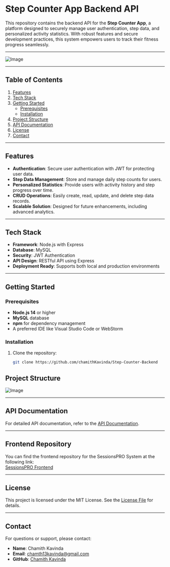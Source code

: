 # Step Counter App Backend API

This repository contains the backend API for the **Step Counter App**, a platform designed to securely manage user authentication, step data, and personalized activity statistics. With robust features and secure development practices, this system empowers users to track their fitness progress seamlessly.

---

![Image](https://github.com/user-attachments/assets/956ca8a5-a6c6-4668-b507-c90d93ba39f7)

---

## Table of Contents

1. [Features](#features)
2. [Tech Stack](#tech-stack)
3. [Getting Started](#getting-started)
   - [Prerequisites](#prerequisites)
   - [Installation](#installation)
4. [Project Structure](#project-structure)
5. [API Documentation](#api-documentation)
6. [License](#license)
7. [Contact](#contact)

---

## Features

- **Authentication**: Secure user authentication with JWT for protecting user data.
- **Step Data Management**: Store and manage daily step counts for users.
- **Personalized Statistics**: Provide users with activity history and step progress over time.
- **CRUD Operations**: Easily create, read, update, and delete step data records.
- **Scalable Solution**: Designed for future enhancements, including advanced analytics.

---

## Tech Stack

- **Framework**: Node.js with Express
- **Database**: MySQL
- **Security**: JWT Authentication
- **API Design**: RESTful API using Express
- **Deployment Ready**: Supports both local and production environments

---

## Getting Started

### Prerequisites

- **Node.js 14** or higher
- **MySQL** database
- **npm** for dependency management
- A preferred IDE like Visual Studio Code or WebStorm

### Installation

1. Clone the repository:
   ```bash
   git clone https://github.com/chamithKavinda/Step-Counter-Backend

## Project Structure

![Image](https://github.com/user-attachments/assets/74af6f4f-5f3f-4926-a39e-9584c3f3efb5)

---

## API Documentation

For detailed API documentation, refer to the [API Documentation](https://documenter.getpostman.com/view/35385399/2sAYdhJA1C).

---

## Frontend Repository

You can find the frontend repository for the SessionsPRO System at the following link:  
[SessionsPRO Frontend]()

---

## License

This project is licensed under the MIT License. See the [License File](https://github.com/chamithKavinda/Step-Counter-Backend?tab=MIT-1-ov-file) for details.

---

## Contact

For questions or support, please contact:

- **Name**: Chamith Kavinda  
- **Email**: chamth13kavinda@gmail.com  
- **GitHub**: [Chamith Kavinda](https://github.com/chamithKavinda)
